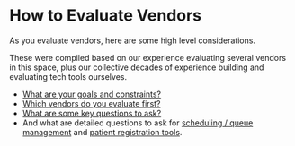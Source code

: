 # How to Evaluate Vendors

As you evaluate vendors, here are some high level considerations. 

These were compiled based on our experience evaluating several vendors in this space, plus our collective decades of experience building and evaluating tech tools ourselves.

* [What are your goals and constraints?](what-are-your-goals-and-constraints.md)
* [Which vendors do you evaluate first?](which-vendors-to-evaluate.md)
* [What are some key questions to ask?](key-questions.md)
* And what are detailed questions to ask for [scheduling / queue management](scheduling-queue-management-tools.md) and [patient registration tools](patient-registration-tools.md).

